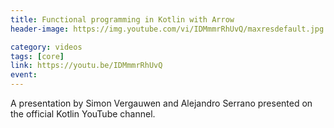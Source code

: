 ```yaml
---
title: Functional programming in Kotlin with Arrow
header-image: https://img.youtube.com/vi/IDMmmrRhUvQ/maxresdefault.jpg

category: videos
tags: [core]
link: https://youtu.be/IDMmmrRhUvQ
event:
---
```

A presentation by Simon Vergauwen and Alejandro Serrano presented on the official Kotlin YouTube channel.
